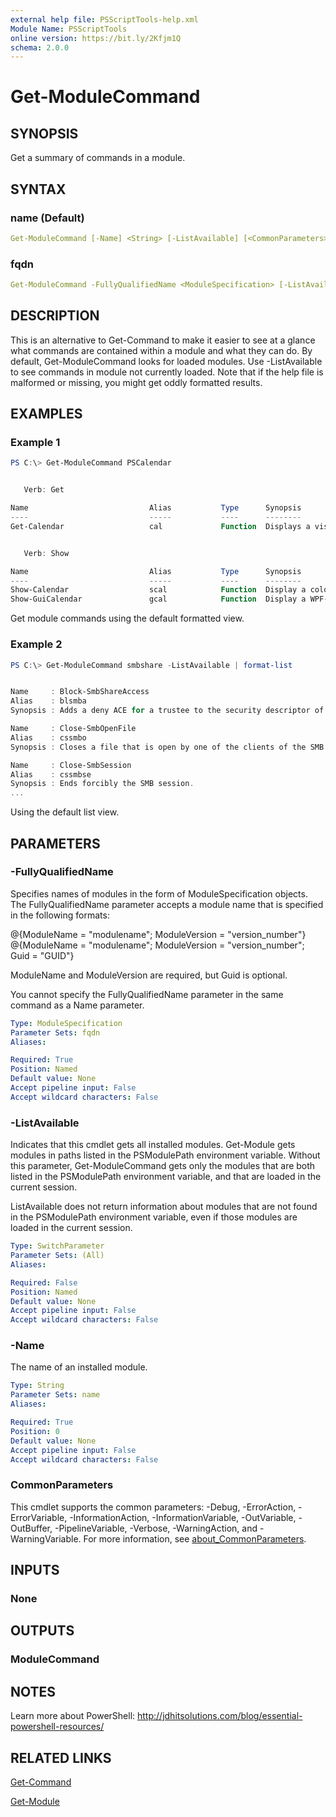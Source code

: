 ```yaml
---
external help file: PSScriptTools-help.xml
Module Name: PSScriptTools
online version: https://bit.ly/2Kfjm1Q
schema: 2.0.0
---
```


# Get-ModuleCommand

## SYNOPSIS

Get a summary of commands in a module.

## SYNTAX

### name (Default)

```yaml
Get-ModuleCommand [-Name] <String> [-ListAvailable] [<CommonParameters>]
```

### fqdn

```yaml
Get-ModuleCommand -FullyQualifiedName <ModuleSpecification> [-ListAvailable] [<CommonParameters>]
```

## DESCRIPTION

This is an alternative to Get-Command to make it easier to see at a glance what commands are contained within a module and what they can do. By default, Get-ModuleCommand looks for loaded modules. Use -ListAvailable to see commands in module not currently loaded. Note that if the help file is malformed or missing, you might get oddly formatted results.

## EXAMPLES

### Example 1

```powershell
PS C:\> Get-ModuleCommand PSCalendar


   Verb: Get

Name                           Alias           Type      Synopsis
----                           -----           ----      --------
Get-Calendar                   cal             Function  Displays a visual representation of a ...


   Verb: Show

Name                           Alias           Type      Synopsis
----                           -----           ----      --------
Show-Calendar                  scal            Function  Display a colorized calendar month in ...
Show-GuiCalendar               gcal            Function  Display a WPF-based calendar
```

Get module commands using the default formatted view.

### Example 2

```powershell
PS C:\> Get-ModuleCommand smbshare -ListAvailable | format-list


Name     : Block-SmbShareAccess
Alias    : blsmba
Synopsis : Adds a deny ACE for a trustee to the security descriptor of the SMB share.

Name     : Close-SmbOpenFile
Alias    : cssmbo
Synopsis : Closes a file that is open by one of the clients of the SMB server.

Name     : Close-SmbSession
Alias    : cssmbse
Synopsis : Ends forcibly the SMB session.
...
```

Using the default list view.

## PARAMETERS

### -FullyQualifiedName

Specifies names of modules in the form of ModuleSpecification objects.
The FullyQualifiedName parameter accepts a module name that is specified in the following formats:

@{ModuleName = "modulename"; ModuleVersion = "version_number"}
@{ModuleName = "modulename"; ModuleVersion = "version_number"; Guid = "GUID"}

ModuleName and ModuleVersion are required, but Guid is optional.

You cannot specify the FullyQualifiedName parameter in the same command as a Name parameter.

```yaml
Type: ModuleSpecification
Parameter Sets: fqdn
Aliases:

Required: True
Position: Named
Default value: None
Accept pipeline input: False
Accept wildcard characters: False
```

### -ListAvailable

Indicates that this cmdlet gets all installed modules. Get-Module gets modules in paths listed in the PSModulePath environment variable.
Without this parameter, Get-ModuleCommand gets only the modules that are both listed in the PSModulePath environment variable, and that are loaded in the current session.

ListAvailable does not return information about modules that are not found in the PSModulePath environment variable, even if those modules are loaded in the current session.

```yaml
Type: SwitchParameter
Parameter Sets: (All)
Aliases:

Required: False
Position: Named
Default value: None
Accept pipeline input: False
Accept wildcard characters: False
```

### -Name

The name of an installed module.

```yaml
Type: String
Parameter Sets: name
Aliases:

Required: True
Position: 0
Default value: None
Accept pipeline input: False
Accept wildcard characters: False
```

### CommonParameters

This cmdlet supports the common parameters: -Debug, -ErrorAction, -ErrorVariable, -InformationAction, -InformationVariable, -OutVariable, -OutBuffer, -PipelineVariable, -Verbose, -WarningAction, and -WarningVariable. For more information, see [about_CommonParameters](http://go.microsoft.com/fwlink/?LinkID=113216).

## INPUTS

### None

## OUTPUTS

### ModuleCommand

## NOTES

Learn more about PowerShell:
http://jdhitsolutions.com/blog/essential-powershell-resources/

## RELATED LINKS

[Get-Command]()

[Get-Module]()
